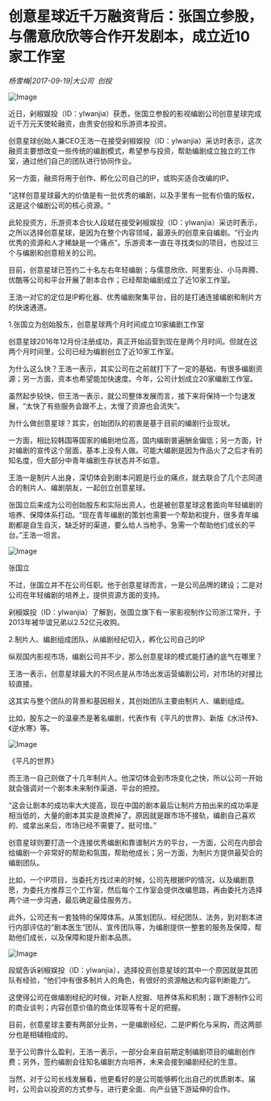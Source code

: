 # 创意星球近千万融资背后：张国立参股，与儒意欣欣等合作开发剧本，成立近10家工作室

*杨雪梅|2017-09-19|大公司 
                                                创投*

![Image](http://si1.go2yd.com/get-image/0Ifwuo0p89A)

近日，剁椒娱投（ID：ylwanjia）获悉，张国立参股的影视编剧公司创意星球完成近千万元天使轮融资，由贵安创投和乐游资本投资。

创意星球创始人兼CEO王浩一在接受剁椒娱投（ID：ylwanjia）采访时表示，这次融资主要想改变一些传统的编剧模式，希望参与投资，帮助编剧成立独立的工作室，通过他们自己的团队进行协同作业。

另一方面，融资将用于创作、孵化公司自己的IP，或购买适合改编的IP。

“这样创意星球最大的价值是有一批优秀的编剧，以及手里有一批有价值的版权，这是这个编剧公司的核心资源。“

此轮投资方，乐游资本合伙人段斌在接受剁椒娱投（ID：ylwanjia）采访时表示，之所以选择创意星球，是因为在整个内容领域，最源头的创意来自编剧。“行业内优秀的资源和人才稀缺是一个痛点”。乐游资本一直在寻找类似的项目，也投过三个与编剧和创意相关的公司。

目前，创意星球已签约二十名左右年轻编剧；与儒意欣欣、阿里影业、小马奔腾、优酷等公司和平台开展了剧本合作；已经帮助编剧成立了近10家工作室。

王浩一对它的定位是IP孵化器、优秀编剧聚集平台，目的是打通连接编剧和制片方的快速通道。

1.张国立为创始股东，创意星球两个月时间成立10家编剧工作室

创意星球2016年12月份注册成功，真正开始运营到现在是两个月时间。但就在这两个月时间里，公司已经为编剧创立了近10家工作室。

为什么这么快？王浩一表示，其实公司在之前就打下了一定的基础，有很多编剧资源；另一方面，资本也希望能加快速度。今年，公司计划成立20家编剧工作室。

虽然起步较快，但王浩一表示，就公司整体发展而言，接下来将保持一个匀速发展，“太快了有些服务会跟不上，太慢了资源也会流失”。

为什么做创意星球？其实，创始团队的初衷是基于目前的编剧行业现状。

一方面，相比较韩国等国家的编剧地位高，国内编剧普遍酬金偏低；另一方面，针对编剧的宣传这个层面，基本上没有人做。可能大编剧是因为作品火了之后才有的知名度，但大部分中青年编剧生存状态并不如意。

王浩一是制片人出身，深切体会到剧本问题是行业的痛点，就去联合了几个志同道合的制片人、编剧朋友，一起创立创意星球。

张国立后来成为公司创始股东和实际出资人，也是被创意星球这套面向年轻编剧的培养、保障体系打动。“现在青年编剧的策划也需要一个帮助和提升，很多青年编剧都是自生自灭，缺乏好的渠道，要么给人当枪手。急需一个帮助他们成长的平台。”王浩一坦言。

![Image](http://si1.go2yd.com/get-image/0IfwupifntI)

张国立

不过，张国立并不在公司任职。他于创意星球而言，一是公司品牌的建设；二是对公司在年轻编剧的培养上，提供资源方面的支持。

剁椒娱投（ID：ylwanjia）了解到，张国立旗下有一家影视制作公司浙江常升，于2013年被华谊兄弟以2.52亿元收购。

2.制片人、编剧组成团队，从编剧经纪切入，孵化公司自己的IP

纵观国内影视市场，编剧公司并不少，那么创意星球的模式能打通的底气在哪里？

王浩一表示，创意星球最大的不同点是从市场出发运营编剧公司，对市场的对接比较直接。

这其实与整个团队的背景和基因相关，其创始团队主要由制片人、编剧组成。

比如，股东之一的温豪杰是著名编剧，代表作有《平凡的世界》、新版《水浒传》、《逆水寒》等。

![Image](http://si1.go2yd.com/get-image/0IfwusEDWcK)

《平凡的世界》

而王浩一自己则做了十几年制片人。他深切体会到市场变化之快，所以公司一开始就会强调对一个剧本未来制作渠道、平台的把控。

“这会让剧本的成功率大大提高，现在中国的剧本最后让制片方拍出来的成功率是相当低的，大量的剧本其实是浪费掉了。原因就是跟市场不接轨，编剧自己喜欢的、或拿出来后，市场已经不需要了。挺可惜。”

创意星球则要打造一个连接优秀编剧和靠谱制片方的平台，一方面，公司在内部会给编剧一个非常好的帮助和氛围，帮助他成长；另一方面，为制片方提供最契合的编剧团队。

比如，一个IP项目，当委托方找过来的时候，公司先根据IP的情况，以及编剧意愿，为委托方推荐三个工作室，然后每个工作室会提供改编思路，再由委托方选择两个进一步沟通，最后确定最佳服务方。

此外，公司还有一套独特的保障体系。从策划团队、经纪团队、法务，到对剧本进行内部评估的“剧本医生”团队、宣传团队等，为编剧提供一整套的服务及保障，帮助他们成长，以及保障和提升剧本品质。

![Image](http://si1.go2yd.com/get-image/0Ifwuqdzmue)

段斌告诉剁椒娱投（ID：ylwanjia），选择投资创意星球的其中一个原因就是其团队有经验，“他们中有很多制片人的角色，有很好的资源触达和内容判断能力“。

这使得公司在做编剧经纪的时候，对新人挖掘、培养体系和机制；跟下游制作公司的商业谈判；内容创意价值的商业体现等有十足的把握。

目前，创意星球主要有两部分业务，一是编剧经纪，二是IP孵化与采购，而这两部分也是相辅相成的。

至于公司靠什么盈利，王浩一表示，一部分会来自前期定制编剧项目的编剧创作费；另外，签约编剧会往知名编剧方向培养，未来会接到编剧经纪的生意。

当然，对于公司长线发展看，他更看好的是公司能够孵化出自己的优质剧本。届时，公司会以投资的方式参与，进行更全面、向产业链下游延伸的合作。

